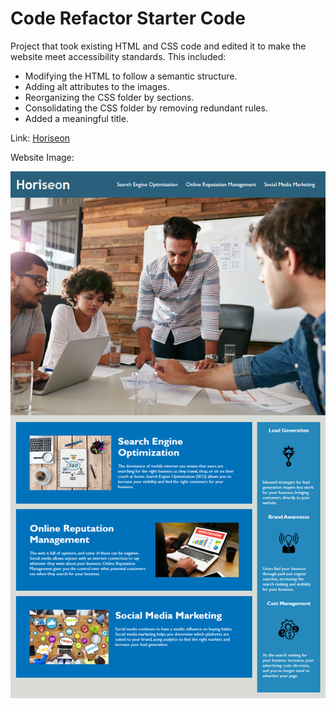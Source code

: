 # Code Refactor Starter Code

Project that took existing HTML and CSS code and edited it to make the website meet accessibility standards. This included:
* Modifying the HTML to follow a semantic structure.
* Adding alt attributes to the images.
* Reorganizing the CSS folder by sections.
* Consolidating the CSS folder by removing redundant rules.
* Added a meaningful title.

Link: [Horiseon](https://patrickleihong.github.io/Challenge-1/)

Website Image: 

![Website View](docs/assets/images/01-html-css-git-homework-demo.png)